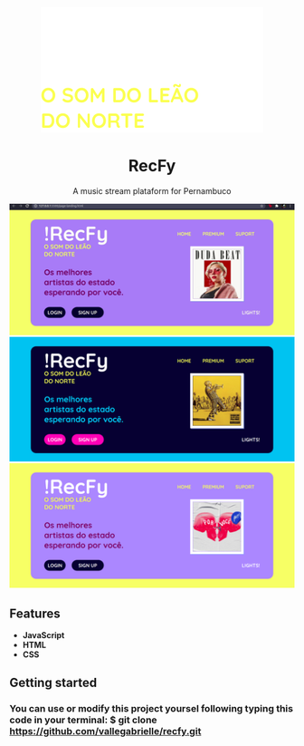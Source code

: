 <h1 align="center">
<br>
    <img src="./images/logo.png" alt="logo RecFy">
<br>
<br>
RecFy
</h1>

<p align="center">A music stream plataform for Pernambuco</p>

<div>
    <img style="background-color: #010032;" src="./images/readme/recfy_fully.gif" alt="gif showing the application fully functioning">
    <img src="./images/readme/dark_mode.png" alt="the application in dark mode">
    <img src="./images/readme/light_mode.png" alt="the application in light mode">
</div>

## Features

- **JavaScript**
- **HTML**
- **CSS**

## Getting started

### You can use or modify this project yoursel following typing this code in your terminal: $ git clone https://github.com/vallegabrielle/recfy.git